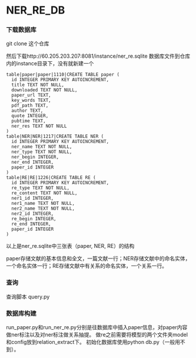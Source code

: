 # NER_RE_DB

### 下载数据库
git clone 这个仓库

然后下载http://60.205.203.207:8081/instance/ner_re.sqlite 数据库文件到仓库内的instance目录下，没有就新建一个

```
table|paper|paper|1110|CREATE TABLE paper (
  id INTEGER PRIMARY KEY AUTOINCREMENT,
  title TEXT NOT NULL,
  downloaded TEXT NOT NULL,
  paper_url TEXT,
  key_words TEXT,
  pdf_path TEXT,
  author TEXT,
  quote INTEGER,
  pubtime TEXT,
  ner_res TEXT NOT NULL
)
table|NER|NER|1217|CREATE TABLE NER (
  id INTEGER PRIMARY KEY AUTOINCREMENT,
  ner_name TEXT NOT NULL,
  ner_type TEXT NOT NULL,
  ner_begin INTEGER,
  ner_end INTEGER,
  paper_id INTEGER
)
table|RE|RE|1226|CREATE TABLE RE (
  id INTEGER PRIMARY KEY AUTOINCREMENT,
  re_type TEXT NOT NULL,
  re_content TEXT NOT NULL,
  ner1_id INTEGER,
  ner1_name TEXT NOT NULL,
  ner2_name TEXT NOT NULL,
  ner2_id INTEGER,
  re_begin INTEGER,
  re_end INTEGER,
  paper_id INTEGER
)
```
以上是ner_re.sqlite中三张表（paper, NER, RE）的结构

paper存储文献的基本信息和全文，一篇文献一行；NER存储文献中的命名实体，一个命名实体一行；RE存储文献中有关系的命名实体，一个关系一行。

### 查询
查询脚本 query.py






### 数据库构建
run_paper.py和run_ner_re.py分别是往数据库中插入paper信息，对paper内容做ner标注以及对ner标注做关系抽提。
做re之前需要将模型的两个文件夹model和config放到relation_extract下。
初始化数据库使用python db.py（一般用不到）。
